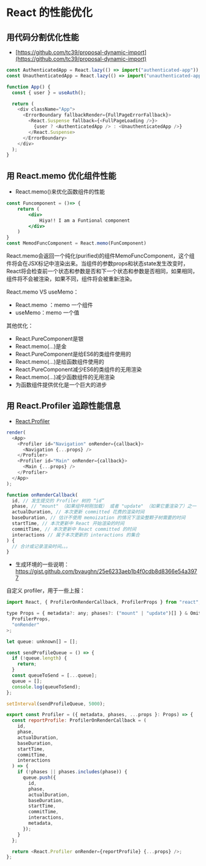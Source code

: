 # React 的性能优化

## 用代码分割优化性能

- [https://github.com/tc39/proposal-dynamic-import](https://github.com/tc39/proposal-dynamic-import)

```js
const AuthenticatedApp = React.lazy(() => import("authenticated-app"));
const UnauthenticatedApp = React.lazy(() => import("unauthenticated-app"));

function App() {
  const { user } = useAuth();

  return (
    <div className="App">
      <ErrorBoundary fallbackRender={FullPageErrorFallback}>
        <React.Suspense fallback={<FullPageLoading />}>
          {user ? <AuthenticatedApp /> : <UnauthenticatedApp />}
        </React.Suspense>
      </ErrorBoundary>
    </div>
  );
}
```

## 用 React.memo 优化组件性能

- React.memo()来优化函数组件的性能

```jsx
const Funcomponent = ()=> {
    return (
        <div>
            Hiya!! I am a Funtional component
        </div>
    )
}
const MemodFuncComponent = React.memo(FunComponent)
```

React.memo会返回一个纯化(purified)的组件MemoFuncComponent，这个组件将会在JSX标记中渲染出来。当组件的参数props和状态state发生改变时，React将会检查前一个状态和参数是否和下一个状态和参数是否相同，如果相同，组件将不会被渲染，如果不同，组件将会被重新渲染。

React.memo VS useMemo：

- React.memo ：memo 一个组件
- useMemo：memo 一个值

其他优化：

- React.PureComponent是银
- React.memo(...)是金
- React.PureComponent是给ES6的类组件使用的
- React.memo(...)是给函数组件使用的
- React.PureComponent减少ES6的类组件的无用渲染
- React.memo(...)减少函数组件的无用渲染
- 为函数组件提供优化是一个巨大的进步

## 用 React.Profiler 追踪性能信息

- [React.Profiler](https://zh-hans.reactjs.org/docs/profiler.html)

```js
render(
  <App>
    <Profiler id="Navigation" onRender={callback}>
      <Navigation {...props} />
    </Profiler>
    <Profiler id="Main" onRender={callback}>
      <Main {...props} />
    </Profiler>
  </App>
);
```

```js
function onRenderCallback(
  id, // 发生提交的 Profiler 树的 “id”
  phase, // "mount" （如果组件树刚加载） 或者 "update" （如果它重渲染了）之一
  actualDuration, // 本次更新 committed 花费的渲染时间
  baseDuration, // 估计不使用 memoization 的情况下渲染整颗子树需要的时间
  startTime, // 本次更新中 React 开始渲染的时间
  commitTime, // 本次更新中 React committed 的时间
  interactions // 属于本次更新的 interactions 的集合
) {
  // 合计或记录渲染时间。。。
}
```

- 生成环境的一些说明： https://gist.github.com/bvaughn/25e6233aeb1b4f0cdb8d8366e54a3977

自定义 profiler，用于一些上报：

```js
import React, { ProfilerOnRenderCallback, ProfilerProps } from "react";

type Props = { metadata?: any; phases?: ("mount" | "update")[] } & Omit<
  ProfilerProps,
  "onRender"
>;

let queue: unknown[] = [];

const sendProfileQueue = () => {
  if (!queue.length) {
    return;
  }
  const queueToSend = [...queue];
  queue = [];
  console.log(queueToSend);
};

setInterval(sendProfileQueue, 5000);

export const Profiler = ({ metadata, phases, ...props }: Props) => {
  const reportProfile: ProfilerOnRenderCallback = (
    id,
    phase,
    actualDuration,
    baseDuration,
    startTime,
    commitTime,
    interactions
  ) => {
    if (!phases || phases.includes(phase)) {
      queue.push({
        id,
        phase,
        actualDuration,
        baseDuration,
        startTime,
        commitTime,
        interactions,
        metadata,
      });
    }
  };

  return <React.Profiler onRender={reportProfile} {...props} />;
};
```

